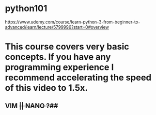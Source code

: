 # python101
https://www.udemy.com/course/learn-python-3-from-beginner-to-advanced/learn/lecture/5799996?start=0#overview
# This course covers very basic concepts. If you have any programming experience I recommend accelerating the speed of this video to 1.5x.
## VIM <strike>|| NANO ?##</strike>

